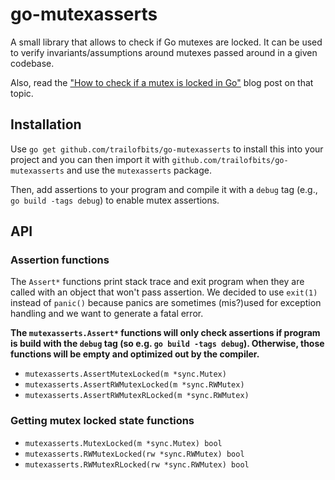 # go-mutexasserts

A small library that allows to check if Go mutexes are locked. It can be used to verify invariants/assumptions around mutexes passed around in a given codebase.

Also, read the ["How to check if a mutex is locked in Go"](https://blog.trailofbits.com/2020/06/09/how-to-check-if-a-mutex-is-locked-in-go/)  blog post on that topic.

## Installation

Use `go get github.com/trailofbits/go-mutexasserts` to install this into your project and you can then import it with `github.com/trailofbits/go-mutexasserts` and use the `mutexasserts` package.

Then, add assertions to your program and compile it with a `debug` tag (e.g., `go build -tags debug`) to enable mutex assertions.

## API

### Assertion functions

The `Assert*` functions print stack trace and exit program when they are called with an object that won't pass assertion.
We decided to use `exit(1)` instead of `panic()` because panics are sometimes (mis?)used for exception handling and we want to generate a fatal error.

**The `mutexasserts.Assert*` functions will only check assertions if program is build with the `debug` tag (so e.g. `go build -tags debug`). Otherwise, those functions will be empty and optimized out by the compiler.**

* `mutexasserts.AssertMutexLocked(m *sync.Mutex)`
* `mutexasserts.AssertRWMutexLocked(m *sync.RWMutex)`
* `mutexasserts.AssertRWMutexRLocked(m *sync.RWMutex)`

### Getting mutex locked state functions

* `mutexasserts.MutexLocked(m *sync.Mutex) bool`
* `mutexasserts.RWMutexLocked(rw *sync.RWMutex) bool`
* `mutexasserts.RWMutexRLocked(rw *sync.RWMutex) bool`
